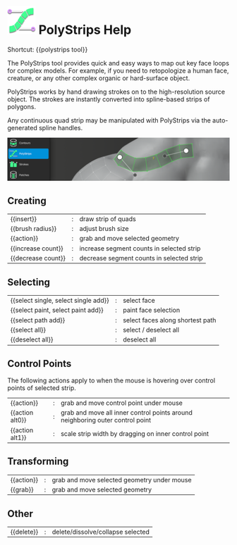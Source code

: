 # ![](images/polystrips-icon.png) PolyStrips Help

Shortcut: {{polystrips tool}}


The PolyStrips tool provides quick and easy ways to map out key face loops for complex models.
For example, if you need to retopologize a human face, creature, or any other complex organic or hard-surface object.

PolyStrips works by hand drawing strokes on to the high-resolution source object.
The strokes are instantly converted into spline-based strips of polygons.

Any continuous quad strip may be manipulated with PolyStrips via the auto-generated spline handles.

![](images/help_polystrips.png)

## Creating

|  |  |  |
| --- | --- | --- |
| {{insert}}         | : | draw strip of quads |
| {{brush radius}}   | : | adjust brush size |
| {{action}}         | : | grab and move selected geometry |
| {{increase count}} | : | increase segment counts in selected strip |
| {{decrease count}} | : | decrease segment counts in selected strip |


## Selecting

|  |  |  |
| --- | --- | --- |
| {{select single, select single add}} | : | select face |
| {{select paint, select paint add}}   | : | paint face selection |
| {{select path add}}                  | : | select faces along shortest path |
| {{select all}}                       | : | select / deselect all |
| {{deselect all}}                     | : | deselect all |


## Control Points

The following actions apply to when the mouse is hovering over control points of selected strip.

|  |  |  |
| --- | --- | --- |
| {{action}}      | : | grab and move control point under mouse |
| {{action alt0}} | : | grab and move all inner control points around neighboring outer control point |
| {{action alt1}} | : | scale strip width by dragging on inner control point |


## Transforming

|  |  |  |
| --- | --- | --- |
| {{action}}  | : | grab and move selected geometry under mouse |
| {{grab}}    | : | grab and move selected geometry |


## Other

|  |  |  |
| --- | --- | --- |
| {{delete}} | : | delete/dissolve/collapse selected |
